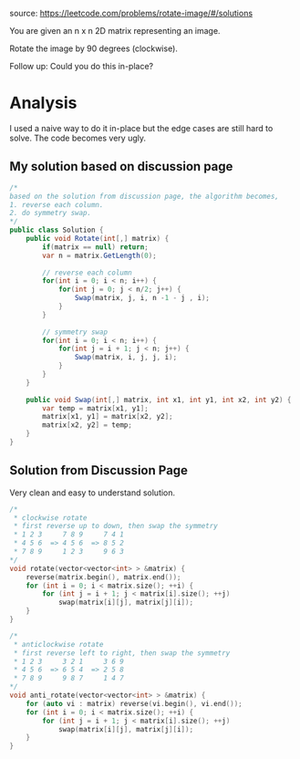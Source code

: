 source: https://leetcode.com/problems/rotate-image/#/solutions

You are given an n x n 2D matrix representing an image.

Rotate the image by 90 degrees (clockwise).

Follow up:
Could you do this in-place?

# Analysis
I used a naive way to do it in-place but the edge cases are still hard to solve. The code becomes very ugly. 

## My solution based on discussion page
```c#
/*
based on the solution from discussion page, the algorithm becomes,
1. reverse each column.
2. do symmetry swap.
*/
public class Solution {
    public void Rotate(int[,] matrix) {
        if(matrix == null) return;
        var n = matrix.GetLength(0);
        
        // reverse each column
        for(int i = 0; i < n; i++) {
            for(int j = 0; j < n/2; j++) {
                Swap(matrix, j, i, n -1 - j , i);
            }
        }
        
        // symmetry swap
        for(int i = 0; i < n; i++) {
            for(int j = i + 1; j < n; j++) {
                Swap(matrix, i, j, j, i);
            }
        }
    }
    
    public void Swap(int[,] matrix, int x1, int y1, int x2, int y2) {
        var temp = matrix[x1, y1];
        matrix[x1, y1] = matrix[x2, y2];
        matrix[x2, y2] = temp;
    }
}
```

## Solution from Discussion Page
Very clean and easy to understand solution.

```c++
/*
 * clockwise rotate
 * first reverse up to down, then swap the symmetry 
 * 1 2 3     7 8 9     7 4 1
 * 4 5 6  => 4 5 6  => 8 5 2
 * 7 8 9     1 2 3     9 6 3
*/
void rotate(vector<vector<int> > &matrix) {
    reverse(matrix.begin(), matrix.end());
    for (int i = 0; i < matrix.size(); ++i) {
        for (int j = i + 1; j < matrix[i].size(); ++j)
            swap(matrix[i][j], matrix[j][i]);
    }
}

/*
 * anticlockwise rotate
 * first reverse left to right, then swap the symmetry
 * 1 2 3     3 2 1     3 6 9
 * 4 5 6  => 6 5 4  => 2 5 8
 * 7 8 9     9 8 7     1 4 7
*/
void anti_rotate(vector<vector<int> > &matrix) {
    for (auto vi : matrix) reverse(vi.begin(), vi.end());
    for (int i = 0; i < matrix.size(); ++i) {
        for (int j = i + 1; j < matrix[i].size(); ++j)
            swap(matrix[i][j], matrix[j][i]);
    }
}
```
